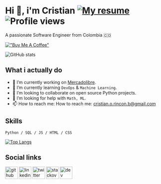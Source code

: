 # Hi 👋, i'm Cristian [![My resume](https://img.shields.io/badge/See-My%20resume-success)](https://resume.io/r/CYnX5Fise) ![Profile views](https://gpvc.arturio.dev/cristian-rincon)
A passionate Software Engineer from Colombia 🇨🇴

[!["Buy Me A Coffee"](https://www.buymeacoffee.com/assets/img/custom_images/orange_img.png)](https://www.buymeacoffee.com/cristianr)

![GitHub stats](https://github-readme-stats.vercel.app/api?username=cristian-rincon&show_icons=true&count_private=true)  

## What i actually do

- 🔭 I’m currently working on [Mercadolibre](https://www.mercadolibre.com.co/). 
- 🌱 I’m currently learning `DevOps` & `Machine Learning`.
- 👯 I’m looking to collaborate on open source Python projects. 
- 🤔 I’m looking for help with `Math, ML`. 
- 📫 How to reach me: How to reach me: cristian.o.rincon.b@gmail.com

## Skills

`Python / SQL / JS / HTML / CSS`

[![Top Langs](https://github-readme-stats.vercel.app/api/top-langs/?username=cristian-rincon&langs_count=8)](https://github.com/anuraghazra/github-readme-stats)

## Social links

[<img src='https://cdn.jsdelivr.net/npm/simple-icons@3.0.1/icons/github.svg' alt='github' height='40'>](https://github.com/cristian-rincon) [<img src='https://cdn.jsdelivr.net/npm/simple-icons@3.0.1/icons/linkedin.svg' alt='linkedin' height='40'>](https://www.linkedin.com/in/cristian-rincon/) [<img src='https://cdn.jsdelivr.net/npm/simple-icons@3.0.1/icons/twitter.svg' alt='twitter' height='40'>](https://twitter.com/uncristianr) [<img src='https://cdn.jsdelivr.net/npm/simple-icons@3.0.1/icons/stackoverflow.svg' alt='stackoverflow' height='40'>](https://stackoverflow.com/users/12010919) [<img src='https://cdn.jsdelivr.net/npm/simple-icons@3.0.1/icons/dev-dot-to.svg' alt='dev' height='40'>](https://dev.to/cristianrincon) 
